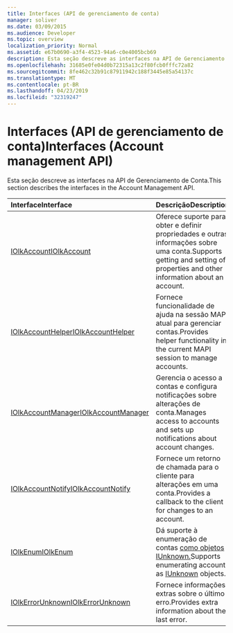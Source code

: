 ```yaml
---
title: Interfaces (API de gerenciamento de conta)
manager: soliver
ms.date: 03/09/2015
ms.audience: Developer
ms.topic: overview
localization_priority: Normal
ms.assetid: e67b0690-a3f4-4523-94a6-c0e4005bcb69
description: Esta seção descreve as interfaces na API de Gerenciamento de Conta.
ms.openlocfilehash: 31685e0fe04d0b72315a13c2f80fcb0fffc72a82
ms.sourcegitcommit: 8fe462c32b91c87911942c188f3445e85a54137c
ms.translationtype: MT
ms.contentlocale: pt-BR
ms.lasthandoff: 04/23/2019
ms.locfileid: "32319247"
---
```

# <a name="interfaces-account-management-api"></a><span data-ttu-id="0e42f-103">Interfaces (API de gerenciamento de conta)</span><span class="sxs-lookup"><span data-stu-id="0e42f-103">Interfaces (Account management API)</span></span>

<span data-ttu-id="0e42f-104">Esta seção descreve as interfaces na API de Gerenciamento de Conta.</span><span class="sxs-lookup"><span data-stu-id="0e42f-104">This section describes the interfaces in the Account Management API.</span></span>
  
|<span data-ttu-id="0e42f-105">**Interface**</span><span class="sxs-lookup"><span data-stu-id="0e42f-105">**Interface**</span></span>|<span data-ttu-id="0e42f-106">**Descrição**</span><span class="sxs-lookup"><span data-stu-id="0e42f-106">**Description**</span></span>|
|:-----|:-----|
|[<span data-ttu-id="0e42f-107">IOlkAccount</span><span class="sxs-lookup"><span data-stu-id="0e42f-107">IOlkAccount</span></span>](iolkaccount.md) <br/> |<span data-ttu-id="0e42f-108">Oferece suporte para obter e definir propriedades e outras informações sobre uma conta.</span><span class="sxs-lookup"><span data-stu-id="0e42f-108">Supports getting and setting of properties and other information about an account.</span></span>  <br/> |
|[<span data-ttu-id="0e42f-109">IOlkAccountHelper</span><span class="sxs-lookup"><span data-stu-id="0e42f-109">IOlkAccountHelper</span></span>](iolkaccounthelper.md) <br/> |<span data-ttu-id="0e42f-110">Fornece funcionalidade de ajuda na sessão MAPI atual para gerenciar contas.</span><span class="sxs-lookup"><span data-stu-id="0e42f-110">Provides helper functionality in the current MAPI session to manage accounts.</span></span>  <br/> |
|[<span data-ttu-id="0e42f-111">IOlkAccountManager</span><span class="sxs-lookup"><span data-stu-id="0e42f-111">IOlkAccountManager</span></span>](iolkaccountmanager.md) <br/> |<span data-ttu-id="0e42f-112">Gerencia o acesso a contas e configura notificações sobre alterações de conta.</span><span class="sxs-lookup"><span data-stu-id="0e42f-112">Manages access to accounts and sets up notifications about account changes.</span></span>  <br/> |
|[<span data-ttu-id="0e42f-113">IOlkAccountNotify</span><span class="sxs-lookup"><span data-stu-id="0e42f-113">IOlkAccountNotify</span></span>](iolkaccountnotify.md) <br/> |<span data-ttu-id="0e42f-114">Fornece um retorno de chamada para o cliente para alterações em uma conta.</span><span class="sxs-lookup"><span data-stu-id="0e42f-114">Provides a callback to the client for changes to an account.</span></span>  <br/> |
|[<span data-ttu-id="0e42f-115">IOlkEnum</span><span class="sxs-lookup"><span data-stu-id="0e42f-115">IOlkEnum</span></span>](iolkenum.md) <br/> |<span data-ttu-id="0e42f-116">Dá suporte à enumeração de contas [como objetos IUnknown.](https://docs.microsoft.com/windows/desktop/api/unknwn/nn-unknwn-iunknown)</span><span class="sxs-lookup"><span data-stu-id="0e42f-116">Supports enumerating accounts as [IUnknown](https://docs.microsoft.com/windows/desktop/api/unknwn/nn-unknwn-iunknown) objects.</span></span>  <br/> |
|[<span data-ttu-id="0e42f-117">IOlkErrorUnknown</span><span class="sxs-lookup"><span data-stu-id="0e42f-117">IOlkErrorUnknown</span></span>](iolkerrorunknown.md) <br/> |<span data-ttu-id="0e42f-118">Fornece informações extras sobre o último erro.</span><span class="sxs-lookup"><span data-stu-id="0e42f-118">Provides extra information about the last error.</span></span>  <br/> |
   

